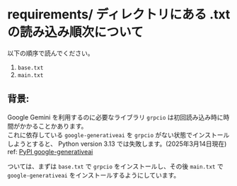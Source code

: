 # requirements/ ディレクトリにある .txt の読み込み順次について

以下の順序で読んでください。

1. `base.txt`
2. `main.txt`

## 背景:

Google Gemini を利用するのに必要なライブラリ `grpcio` は初回読み込み時に時間がかかることかあります。  
これに依存している `google-generativeai` を `grpcio` がない状態でインストールしようとすると、 Python version 3.13 では失敗します。(2025年3月14日現在)  
ref: [PyPI google-generativeai](https://pypi.org/project/google-generativeai/)

ついては、まずは `base.txt` で `grpcio` をインストールし、その後 `main.txt` で `google-generativeai` をインストールするようにしています。
